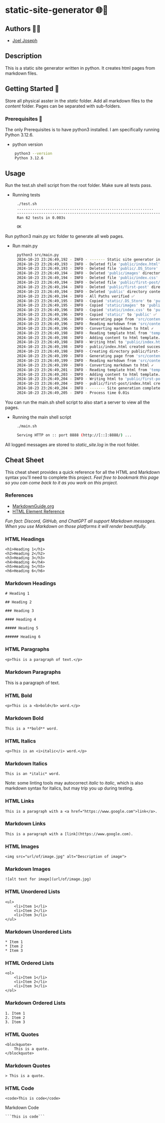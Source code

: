 # static-site-generator 🌐🤖

## Authors 🙋‍♂️

- [Joel Joseph](https://www.github.com/joeljosephwebdev)

## Description

This is a static site generator written in python. It creates html pages from markdown files.

## Getting Started 💫

Store all physical asster in the *static* folder. 
Add all markdown files to the *content* folder. Pages can be separated with sub-folders.

### Prerequisites 🚀

The only Prerequisites is to have python3 installed. I am specifically running Python 3.12.6.

* python version
   ```sh
    python3 --version  
    Python 3.12.6

## Usage

Run the test.sh shell script from the root folder. Make sure all tests pass.

* Running tests
  ```sh
    ./test.sh
    ..............................................................
    ----------------------------------------------------------------------
    Ran 62 tests in 0.003s

    OK


Run python3 main.py src folder to generate all web pages.

* Run main.py
  ```sh
    python3 src/main.py
    2024-10-23 23:26:49,192 - INFO - ------- Static site generator initialized -------
    2024-10-23 23:26:49,193 - INFO - Deleted file 'public/index.html' ✓
    2024-10-23 23:26:49,193 - INFO - Deleted file 'public/.DS_Store' ✓
    2024-10-23 23:26:49,194 - INFO - Deleted 'public/images' directory contents ✓
    2024-10-23 23:26:49,194 - INFO - Deleted file 'public/index.css' ✓
    2024-10-23 23:26:49,194 - INFO - Deleted file 'public/first-post/index.html' ✓
    2024-10-23 23:26:49,194 - INFO - Deleted 'public/first-post' directory contents ✓
    2024-10-23 23:26:49,194 - INFO - Deleted 'public' directory contents ✅
    2024-10-23 23:26:49,194 - INFO - All Paths verified ✅
    2024-10-23 23:26:49,195 - INFO - Copied 'static/.DS_Store' to 'public' ✓
    2024-10-23 23:26:49,195 - INFO - Copied 'static/images' to 'public' ✓
    2024-10-23 23:26:49,196 - INFO - Copied 'static/index.css' to 'public' ✓
    2024-10-23 23:26:49,196 - INFO - Copied 'static/' to 'public' ✅
    2024-10-23 23:26:49,196 - INFO - Generating page from 'src/content/index.md' to 'public' using 'template.html'
    2024-10-23 23:26:49,196 - INFO - Reading markdown from 'src/content/index.md' ✓
    2024-10-23 23:26:49,196 - INFO - Converting markdown to html ✓
    2024-10-23 23:26:49,198 - INFO - Reading template html from 'template.html' ✓
    2024-10-23 23:26:49,198 - INFO - Adding content to html template. ✓
    2024-10-23 23:26:49,198 - INFO - Writing html to 'public/index.html' ✓
    2024-10-23 23:26:49,198 - INFO - public/index.html created successfully ✅
    2024-10-23 23:26:49,198 - INFO - Creating directory public/first-post ✓
    2024-10-23 23:26:49,199 - INFO - Generating page from 'src/content/first-post/index.md' to 'public/first-post' using 'template.html'
    2024-10-23 23:26:49,199 - INFO - Reading markdown from 'src/content/first-post/index.md' ✓
    2024-10-23 23:26:49,199 - INFO - Converting markdown to html ✓
    2024-10-23 23:26:49,201 - INFO - Reading template html from 'template.html' ✓
    2024-10-23 23:26:49,203 - INFO - Adding content to html template. ✓
    2024-10-23 23:26:49,204 - INFO - Writing html to 'public/first-post/index.html' ✓
    2024-10-23 23:26:49,204 - INFO - public/first-post/index.html created successfully ✅
    2024-10-23 23:26:49,204 - INFO - ------- Site generation completed ✅ -------
    2024-10-23 23:26:49,205 - INFO - Process time 0.01s

You can run the main.sh shell script to also start a server to view all the pages.

* Running the main shell script
    ```sh
      ./main.sh

      Serving HTTP on :: port 8888 (http://[::]:8888/) ...

All logged messages are stored to *static_site.log* in the root folder.

## Cheat Sheet

This cheat sheet provides a quick reference for all the HTML and Markdown syntax you'll need to complete this project. *Feel free to bookmark this page so you can come back to it as you work on this project.*

### References

- [MarkdownGuide.org](https://www.markdownguide.org/cheat-sheet/)
- [HTML Element Reference](https://developer.mozilla.org/en-US/docs/Web/HTML/Element)

*Fun fact: Discord, GitHub, and ChatGPT all support Markdown messages. When you use Markdown on those platforms it will render beautifully.*

### HTML Headings

```
<h1>Heading 1</h1>
<h2>Heading 2</h2>
<h3>Heading 3</h3>
<h4>Heading 4</h4>
<h5>Heading 5</h5>
<h6>Heading 6</h6>
```

### Markdown Headings

```
# Heading 1

## Heading 2

### Heading 3

#### Heading 4

##### Heading 5

###### Heading 6
```

### HTML Paragraphs

```
<p>This is a paragraph of text.</p>
```

### Markdown Paragraphs

This is a paragraph of text.

### HTML Bold

```
<p>This is a <b>bold</b> word.</p>
```

### Markdown Bold

```
This is a **bold** word.
```

### HTML Italics

```
<p>This is an <i>italic</i> word.</p>
```

### Markdown Italics

```
This is an *italic* word.
```

Note: some linting tools may autocorrect *italic* to _italic_, which is also markdown syntax for italics, but may trip you up during testing.

### HTML Links

```
This is a paragraph with a <a href="https://www.google.com">link</a>.
```

### Markdown Links

```
This is a paragraph with a [link](https://www.google.com).
```

### HTML Images

```
<img src="url/of/image.jpg" alt="Description of image">
```

### Markdown Images

```
![alt text for image](url/of/image.jpg)
```

### HTML Unordered Lists

```
<ul>
    <li>Item 1</li>
    <li>Item 2</li>
    <li>Item 3</li>
</ul>
```

### Markdown Unordered Lists

```
* Item 1
* Item 2
* Item 3
```

### HTML Ordered Lists

```
<ol>
    <li>Item 1</li>
    <li>Item 2</li>
    <li>Item 3</li>
</ol>
```

### Markdown Ordered Lists

```
1. Item 1
2. Item 2
3. Item 3
```

### HTML Quotes

```
<blockquote>
    This is a quote.
</blockquote>
```

### Markdown Quotes

```
> This is a quote.
```

### HTML Code

```
<code>This is code</code>
```

Markdown Code
```
```This is code```
```